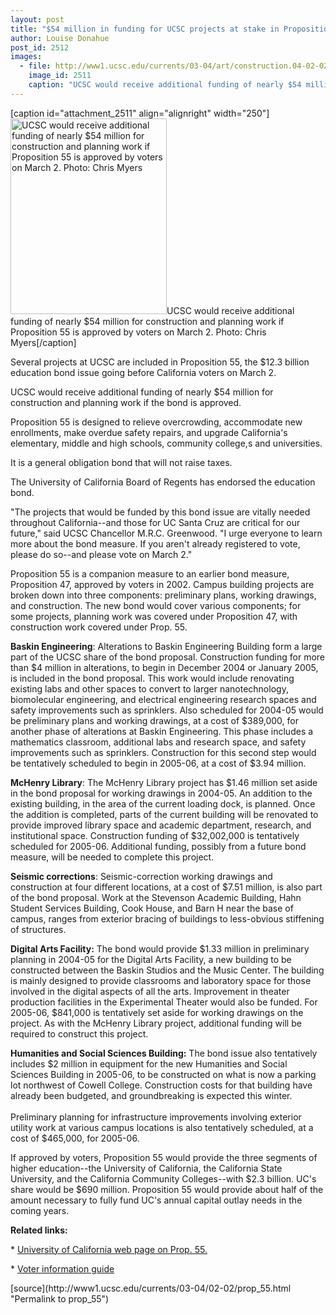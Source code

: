 ```yaml
---
layout: post
title: "$54 million in funding for UCSC projects at stake in Proposition 55 vote"
author: Louise Donahue
post_id: 2512
images:
  - file: http://www1.ucsc.edu/currents/03-04/art/construction.04-02-02.250.jpg
    image_id: 2511
    caption: "UCSC would receive additional funding of nearly $54 million for construction and planning work if Proposition 55 is approved by voters on March 2. Photo: Chris Myers"
---
```


[caption id="attachment_2511" align="alignright" width="250"]<a href="http://localhost/mysite/wp-content/uploads/2004/02/construction.04-02-02.250.jpg"><img class="size-full wp-image-2511" src="http://localhost/mysite/wp-content/uploads/2004/02/construction.04-02-02.250.jpg" alt="UCSC would receive additional funding of nearly $54 million for construction and planning work if Proposition 55 is approved by voters on March 2. Photo: Chris Myers" width="250" height="313" /></a>UCSC would receive additional funding of nearly $54 million for construction and planning work if Proposition 55 is approved by voters on March 2. Photo: Chris Myers[/caption]
<p>
  Several projects at UCSC are included in Proposition 55, the $12.3 billion education bond issue going before California voters on March 2.<br>
</p>
<p>
  UCSC would receive additional funding of nearly $54 million for construction and planning work if the bond is approved.<br>
</p>
<p>
  Proposition 55 is designed to relieve overcrowding, accommodate new enrollments, make overdue safety repairs, and upgrade California's elementary, middle and high schools, community college,s and universities.
</p>
<p>
  It is a general obligation bond that will not raise taxes.<br>
</p>
<p>
  The University of California Board of Regents has endorsed the education bond.<br>
</p>
<p>
  "The projects that would be funded by this bond issue are vitally needed throughout California--and those for UC Santa Cruz are critical for our future," said UCSC Chancellor M.R.C. Greenwood. "I urge everyone to learn more about the bond measure. If you aren't already registered to vote, please do so--and please vote on March 2."<br>
</p>
<p>
  Proposition 55 is a companion measure to an earlier bond measure, Proposition 47, approved by voters in 2002. Campus building projects are broken down into three components: preliminary plans, working drawings, and construction. The new bond would cover various components; for some projects, planning work was covered under Proposition 47, with construction work covered under Prop. 55.<br>
</p>
<p>
  <b>Baskin Engineering</b>: Alterations to Baskin Engineering Building form a large part of the UCSC share of the bond proposal. Construction funding for more than $4 million in alterations, to begin in December 2004 or January 2005, is included in the bond proposal. This work would include renovating existing labs and other spaces to convert to larger nanotechnology, biomolecular engineering, and electrical engineering research spaces and safety improvements such as sprinklers. Also scheduled for 2004-05 would be preliminary plans and working drawings, at a cost of $389,000, for another phase of alterations at Baskin Engineering. This phase includes a mathematics classroom, additional labs and research space, and safety improvements such as sprinklers. Construction for this second step would be tentatively scheduled to begin in 2005-06, at a cost of $3.94 million.<br>
</p>
<p>
  <b>McHenry Library</b>: The McHenry Library project has $1.46 million set aside in the bond proposal for working drawings in 2004-05. An addition to the existing building, in the area of the current loading dock, is planned. Once the addition is completed, parts of the current building will be renovated to provide improved library space and academic department, research, and institutional space. Construction funding of $32,002,000 is tentatively scheduled for 2005-06. Additional funding, possibly from a future bond measure, will be needed to complete this project.<br>
</p>
<p>
  <b>Seismic corrections</b>: Seismic-correction working drawings and construction at four different locations, at a cost of $7.51 million, is also part of the bond proposal. Work at the Stevenson Academic Building, Hahn Student Services Building, Cook House, and Barn H near the base of campus, ranges from exterior bracing of buildings to less-obvious stiffening of structures.<br>
</p>
<p>
  <b>Digital Arts Facility:</b> The bond would provide $1.33 million in preliminary planning in 2004-05 for the Digital Arts Facility, a new building to be constructed between the Baskin Studios and the Music Center. The building is mainly designed to provide classrooms and laboratory space for those involved in the digital aspects of all the arts. Improvement in theater production facilities in the Experimental Theater would also be funded. For 2005-06, $841,000 is tentatively set aside for working drawings on the project. As with the McHenry Library project, additional funding will be required to construct this project.<br>
</p>
<p>
  <b>Humanities and Social Sciences Building:</b> The bond issue also tentatively includes $2 million in equipment for the new Humanities and Social Sciences Building in 2005-06, to be constructed on what is now a parking lot northwest of Cowell College. Construction costs for that building have already been budgeted, and groundbreaking is expected this winter.<br>
  <br>
  Preliminary planning for infrastructure improvements involving exterior utility work at various campus locations is also tentatively scheduled, at a cost of $465,000, for 2005-06.<br>
</p>
<p>
  If approved by voters, Proposition 55 would provide the three segments of higher education--the University of California, the California State University, and the California Community Colleges--with $2.3 billion. UC's share would be $690 million. Proposition 55 would provide about half of the amount necessary to fully fund UC's annual capital outlay needs in the coming years.
</p>
<p>
  <b>Related links:</b><br>
</p>
<p>
  * <a href="http://www.universityofcalifornia.edu/news/prop55/">University of California web page on Prop. 55.</a>
</p>
<p>
  * <a href="http://www.voterguide.ss.ca.gov/propositions/prop55-title.html">Voter information guide</a>
</p>
[source](http://www1.ucsc.edu/currents/03-04/02-02/prop_55.html "Permalink to prop_55")
